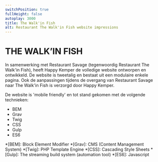 ```yaml
---
switchPosition: true
fullHeight: false
autoplay: 3000
title: The Walk'in Fish
alt: Restaurant The Walk'in Fish website impressions
---
```


# THE WALK’IN FISH

In samenwerking met Restaurant Savage (tegenwoordig Restaurant The Walk'in Fish), heeft Happy Kemper de volledige website ontworpen en ontwikkeld. De website is tweetalig en bestaat uit een modulaire enkele pagina. Ook de aanpassingen tijdens de overgang van Restaurant Savage naar The Walk'in Fish is verzorgd door Happy Kemper. 

De website is 'mobile friendly' en tot stand gekomen met de volgende technieken:

- BEM
- Grav
- Twig
- CSS
- Gulp
- ES6

*[BEM]: Block Element Modifier
*[Grav]: CMS (Content Management System)
*[Twig]: PHP Template Engine
*[CSS]: Cascading Style Sheets
*[Gulp]: The streaming build system (automation tool)
*[ES6]: Javascript